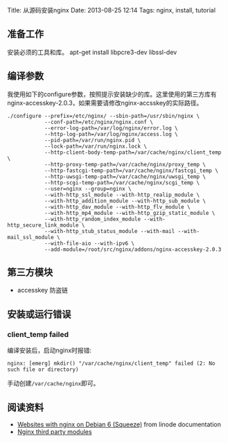 Title: 从源码安装nginx
Date: 2013-08-25 12:14
Tags: nginx, install, tutorial

## 准备工作

安装必须的工具和库。
    apt-get install libpcre3-dev libssl-dev
## 编译参数

我使用如下的configure参数，按照提示安装缺少的库。这里使用的第三方库有nginx-accesskey-2.0.3，如果需要请修改nginx-accsskey的实际路径。

	./configure --prefix=/etc/nginx/ --sbin-path=/usr/sbin/nginx \
	            --conf-path=/etc/nginx/nginx.conf \
	            --error-log-path=/var/log/nginx/error.log \
	            --http-log-path=/var/log/nginx/access.log \
	            --pid-path=/var/run/nginx.pid \
	            --lock-path=/var/run/nginx.lock \ 
	            --http-client-body-temp-path=/var/cache/nginx/client_temp \
	            --http-proxy-temp-path=/var/cache/nginx/proxy_temp \
	            --http-fastcgi-temp-path=/var/cache/nginx/fastcgi_temp \
	            --http-uwsgi-temp-path=/var/cache/nginx/uwsgi_temp \
	            --http-scgi-temp-path=/var/cache/nginx/scgi_temp \
	            --user=nginx --group=nginx \
	            --with-http_ssl_module --with-http_realip_module \
	            --with-http_addition_module --with-http_sub_module \
	            --with-http_dav_module --with-http_flv_module \
	            --with-http_mp4_module --with-http_gzip_static_module \
	            --with-http_random_index_module --with-http_secure_link_module \
	            --with-http_stub_status_module --with-mail --with-mail_ssl_module \
	            --with-file-aio --with-ipv6 \
	            --add-module=/root/src/nginx/addons/nginx-accesskey-2.0.3

## 第三方模块

*  accesskey 防盗链
## 安装或运行错误

### client_temp failed
编译安装后，启动nginx时报错:

    nginx: [emerg] mkdir() "/var/cache/nginx/client_temp" failed (2: No such file or directory)

手动创建`/var/cache/nginx`即可。

## 阅读资料

*  [Websites with nginx on Debian 6 (Squeeze)](http://library.linode.com/web-servers/nginx/installation/debian-6-squeeze) from linode documentation
*  [Nginx third party modules](http://wiki.nginx.org/Nginx3rdPartyModules)

